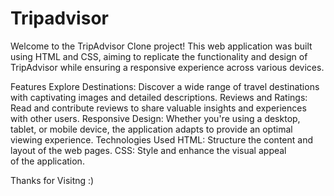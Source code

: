 # Tripadvisor
Welcome to the TripAdvisor Clone project! This web application was built using HTML and CSS, aiming to replicate the functionality and design of TripAdvisor while ensuring a responsive experience across various devices.

Features
Explore Destinations: Discover a wide range of travel destinations with captivating images and detailed descriptions.
Reviews and Ratings: Read and contribute reviews to share valuable insights and experiences with other users.
Responsive Design: Whether you're using a desktop, tablet, or mobile device, the application adapts to provide an optimal viewing experience.
Technologies Used
HTML: Structure the content and layout of the web pages.
CSS: Style and enhance the visual appeal of the application.

Thanks for Visitng :)
